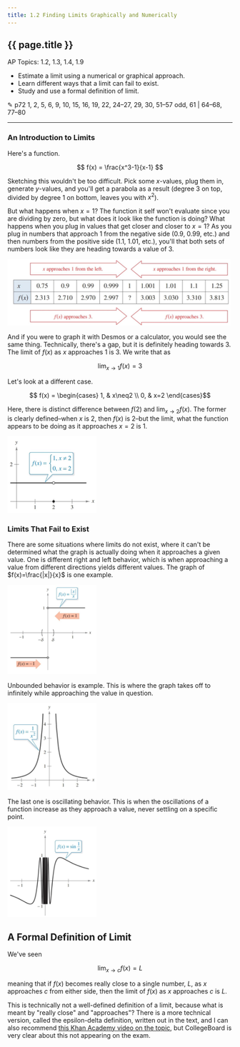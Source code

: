 ```yaml
---
title: 1.2 Finding Limits Graphically and Numerically
---
```


## {{ page.title }}

AP Topics: 1.2, 1.3, 1.4, 1.9

- Estimate a limit using a numerical or graphical approach.
- Learn different ways that a limit can fail to exist.
- Study and use a formal definition of limit.

✎ p72 1, 2, 5, 6, 9, 10, 15, 16, 19, 22, 24–27, 29, 30, 51–57 odd, 61 \| 64–68, 77–80

---

### An Introduction to Limits

Here's a function.

$$ f(x) = \frac{x^3-1}{x-1} $$

Sketching this wouldn't be too difficult. Pick some $x$-values, plug them in, generate $y$-values, and you'll get a parabola as a result (degree 3 on top, divided by degree 1 on bottom, leaves you with $x^2$).

But what happens when $x=1$? The function it self won't evaluate since you are dividing by zero, but what does it look like the function is doing? What happens when you plug in values that get closer and closer to $x=1$? As you plug in numbers that approach 1 from the negative side (0.9, 0.99, etc.) and then numbers from the positive side (1.1, 1.01, etc.), you'll that both sets of numbers look like they are heading towards a value of 3.

<img src="../img/1.2-limit-table.png" width=500 alt="Table of values approaching 1">

And if you were to graph it with Desmos or a calculator, you would see the same thing. Technically, there's a gap, but it is definitely heading towards 3. The limit of $f(x)$ as $x$ approaches 1 is 3. We write that as

$$ \lim_{x\to1}f(x)=3 $$

Let's look at a different case.

$$ f(x) = \begin{cases}
1, & x\neq2 \\
0, & x=2
\end{cases}$$

Here, there is distinct difference between $f(2)$ and $\lim_{x\to2}f(x)$. The former is clearly defined–when $x$ is 2, then $f(x)$ is 2–but the limit, what the function appears to be doing as it approaches $x=2$ is 1.

<img src="../img/1.2-figure-1.6.png" width=200 alt="Figure 1.6 from text">

### Limits That Fail to Exist

There are some situations where limits do not exist, where it can't be determined what the graph is actually doing when it approaches a given value. One is different right and left behavior, which is when approaching a value from different directions yields different values. The graph of $f(x)=\frac{|x|}{x}$ is one example.

<img src="../img/1.2-figure-1.7.png" width=200 alt="Figure 1.6 from text">

Unbounded behavior is example. This is where the graph takes off to infinitely while approaching the value in question.

<img src="../img/1.2-figure-1.8.png" width=200 alt="Figure 1.6 from text">

The last one is oscillating behavior. This is when the oscillations of a function increase as they approach a value, never settling on a specific point.

<img src="../img/1.2-figure-1.9.png" width=200 alt="Figure 1.6 from text">

## A Formal Definition of Limit

We've seen

$$ \lim_{x\to c} f(x) = L $$

meaning that if $f(x)$ becomes really close to a single number, $L$, as $x$ approaches $c$ from either side, then the limit of $f(x)$ as $x$ approaches $c$ is $L$.

This is technically not a well-defined definition of a limit, because what is meant by "really close" and "approaches"? There is a more technical version, called the epsilon-delta definition, written out in the text, and I can also recommend [this Khan Academy video on the topic](https://www.youtube.com/watch?v=w70af5Ou70M), but CollegeBoard is very clear about this not appearing on the exam.
